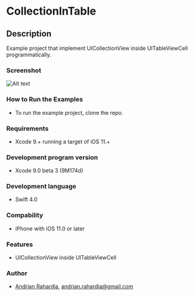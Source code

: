 # CollectionInTable

## Description
Example project that implement UICollectionView inside UITableViewCell programmatically.

### Screenshot
![Alt text](http://i.imgur.com/szqFZ5W.png "CollectionInTable-Screenshot")

### How to Run the Examples
- To run the example project, clone the repo.

### Requirements
- Xcode 9.+ running a target of iOS 11.+

### Development program version

- Xcode 9.0 beta 3 (9M174d)

### Development language

- Swift 4.0

### Compability
- iPhone with iOS 11.0 or later

### Features

- UICollectionView inside UITableViewCell

### Author
- [Andrian Rahardja](https://github.com/episquare), andrian.rahardja@gmail.com
